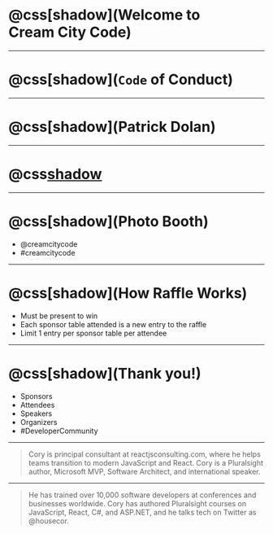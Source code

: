# @css[shadow](Welcome to<br/>Cream City Code)

---

# @css[shadow](`Code` of Conduct)

---

# @css[shadow](Patrick Dolan)

---

# @css[shadow](Agenda)

---

# @css[shadow](Photo Booth)
 - @creamcitycode
 - #creamcitycode

---

# @css[shadow](How Raffle Works)
 - Must be present to win
 - Each sponsor table attended is a new entry to the raffle
 - Limit 1 entry per sponsor table per attendee

--- 

# @css[shadow](Thank you!)
 - Sponsors
 - Attendees
 - Speakers
 - Organizers
 - #DeveloperCommunity

--- 

> Cory is principal consultant at reactjsconsulting.com, where he helps teams transition to modern JavaScript and React. Cory is a Pluralsight author, Microsoft MVP, Software Architect, and international speaker.

---

> He has trained over 10,000 software developers at conferences and businesses worldwide. Cory has authored Pluralsight courses on JavaScript, React, C#, and ASP.NET, and he talks tech on Twitter as @housecor.